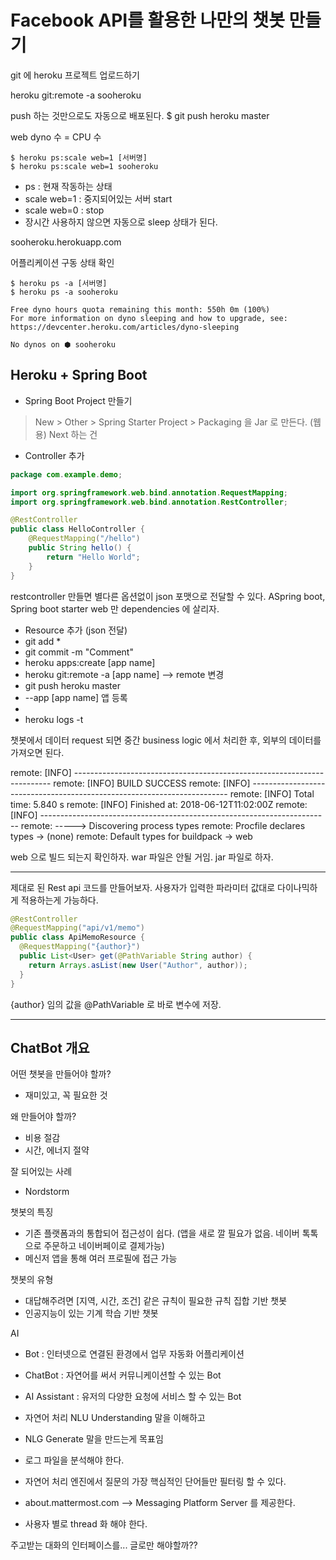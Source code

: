 # Facebook API를 활용한 나만의 챗봇 만들기

git 에 heroku 프로젝트 업로드하기

heroku git:remote -a sooheroku

push 하는 것만으로도 자동으로 배포된다.
$ git push heroku master

web dyno 수 = CPU 수
```
$ heroku ps:scale web=1 [서버명]
$ heroku ps:scale web=1 sooheroku
```
- ps : 현재 작동하는 상태
- scale web=1 : 중지되어있는 서버 start
- scale web=0 : stop
- 장시간 사용하지 않으면 자동으로 sleep 상태가 된다.

sooheroku.herokuapp.com


어플리케이션 구동 상태 확인
```
$ heroku ps -a [서버명]
$ heroku ps -a sooheroku

Free dyno hours quota remaining this month: 550h 0m (100%)
For more information on dyno sleeping and how to upgrade, see:
https://devcenter.heroku.com/articles/dyno-sleeping

No dynos on ⬢ sooheroku
```

## Heroku + Spring Boot

- Spring Boot Project 만들기
> New > Other > Spring Starter Project > Packaging 을 Jar 로 만든다. (웹용)
> Next 하는 건 
- Controller 추가
```java
package com.example.demo;

import org.springframework.web.bind.annotation.RequestMapping;
import org.springframework.web.bind.annotation.RestController;

@RestController
public class HelloController {
	@RequestMapping("/hello")
	public String hello() {
		return "Hello World";
	}
}

```
restcontroller 만들면 
별다른 옵션없이 json 포맷으로 전달할 수 있다.
ASpring boot,
Spring boot starter web 만 dependencies 에 살리자.


- Resource 추가 (json 전달)
- git add *
- git commit -m "Comment"
- heroku apps:create [app name]
- heroku git:remote -a [app name] --> remote 변경
- git push heroku master
- --app [app name] 앱 등록
- 
- heroku logs -t

챗봇에서 데이터 request 되면 중간 business logic 에서 처리한 후, 외부의 데이터를 가져오면 된다.

remote:        [INFO] ------------------------------------------------------------------------
remote:        [INFO] BUILD SUCCESS
remote:        [INFO] ------------------------------------------------------------------------
remote:        [INFO] Total time: 5.840 s
remote:        [INFO] Finished at: 2018-06-12T11:02:00Z
remote:        [INFO] ------------------------------------------------------------------------
remote: -----> Discovering process types
remote:        Procfile declares types     -> (none)
remote:        Default types for buildpack -> web

web 으로 빌드 되는지 확인하자. war 파일은 안될 거임. jar 파일로 하자.

---
제대로 된 Rest api 코드를 만들어보자.
사용자가 입력한 파라미터 값대로 다이나믹하게 적용하는게 가능하다.

```java
@RestController
@RequestMapping("api/v1/memo")
public class ApiMemoResource {
  @RequestMapping("{author}")
  public List<User> get(@PathVariable String author) {
    return Arrays.asList(new User("Author", author));
  }
}
```
{author} 임의 값을 @PathVariable 로 바로 변수에 저장.

---

## ChatBot 개요

어떤 챗봇을 만들어야 할까?
- 재미있고, 꼭 필요한 것

왜 만들어야 할까?
- 비용 절감
- 시간, 에너지 절약

잘 되어있는 사례
- Nordstorm

챗봇의 특징
- 기존 플랫폼과의 통합되어 접근성이 쉽다. (앱을 새로 깔 필요가 없음. 네이버 톡톡으로 주문하고 네이버페이로 결제가능)
- 메신저 앱을 통해 여러 프로필에 접근 가능

챗봇의 유형
- 대답해주려면 [지역, 시간, 조건] 같은 규칙이 필요한 규칙 집합 기반 챗봇
- 인공지능이 있는 기계 학습 기반 챗봇

AI
- Bot : 인터넷으로 연결된 환경에서 업무 자동화 어플리케이션
- ChatBot : 자연어를 써서 커뮤니케이션할 수 있는 Bot
- AI Assistant : 유저의 다양한 요청에 서비스 할 수 있는 Bot

- 자연어 처리 NLU Understanding 말을 이해하고
- NLG Generate 말을 만드는게 목표임
- 로그 파일을 분석해야 한다.
- 자연어 처리 엔진에서 질문의 가장 핵심적인 단어들만 필터링 할 수 있다.
- about.mattermost.com --> Messaging Platform Server 를 제공한다.
- 사용자 별로 thread 화 해야 한다.

주고받는 대화의 인터페이스를... 글로만 해야할까??
